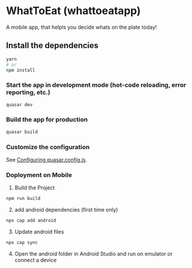 # WhatToEat (whattoeatapp)

A mobile app, that helpls you decide whats on the plate today!

## Install the dependencies
```bash
yarn
# or
npm install
```

### Start the app in development mode (hot-code reloading, error reporting, etc.)
```bash
quasar dev
```


### Build the app for production
```bash
quasar build
```

### Customize the configuration
See [Configuring quasar.config.js](https://v2.quasar.dev/quasar-cli-vite/quasar-config-js).

### Doployment on Mobile
1. Build the Project
``` bash
npm run build
```

2. add android dependencies (first time only)
```bash
npx cap add android
```

3. Update android files
```bash
npx cap sync
```  

4. Open the android folder in Android Studio and run on emulator or connect a device